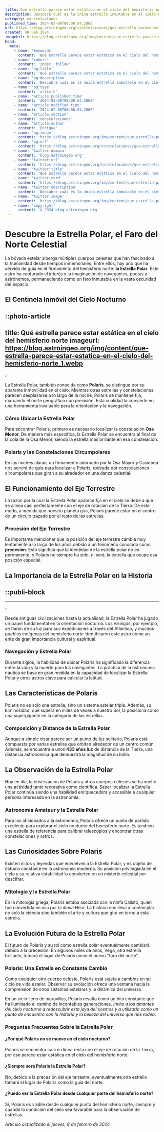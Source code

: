 ```yaml
---
title: Qué estrella parece estar estática en el cielo del hemisferio norte
description: Descubre cuál es la única estrella inmutable en el cielo nocturno del hemisferio norte y su importancia astronómica única.
category: constelaciones
published_time: 2024-02-08T08:00:04.286Z
url: https://blog.astroingeo.org/constelaciones/que-estrella-parece-estar-estatica-en-el-cielo-del-hemisferio-norte
created: 08 Feb 2024
imageUrl: https://blog.astroingeo.org/img/content/que-estrella-parece-estar-estatica-en-el-cielo-del-hemisferio-norte_1.webp
head:
  meta:
    - name: 'keywords'
      content: 'Qué estrella parece estar estática en el cielo del hemisferio norte'
    - name: 'robots'
      content: 'index, follow'
    - name: 'og:title'
      content: 'Qué estrella parece estar estática en el cielo del hemisferio norte'
    - name: 'og:description'
      content: 'Descubre cuál es la única estrella inmutable en el cielo nocturno del hemisferio norte y su importancia astronómica única.'
    - name: 'og:type'
      content: 'article'
    - name: 'article:published_time'
      content: '2024-02-08T08:00:04.286Z'
    - name: 'article:modified_time'
      content: '2024-02-08T08:00:04.286Z'
    - name: 'article:section'
      content: 'constelaciones'
    - name: 'article:author'
      content: 'Enrique'
    - name: 'og:image'
      content: 'https://blog.astroingeo.org/img/content/que-estrella-parece-estar-estatica-en-el-cielo-del-hemisferio-norte_1.webp'
    - name: 'og:url'
      content: 'https://blog.astroingeo.org/constelaciones/que-estrella-parece-estar-estatica-en-el-cielo-del-hemisferio-norte'
    - name: 'twitter:domain'
      content: 'blog.astroingeo.org'
    - name: 'twitter:url'
      content: 'https://blog.astroingeo.org/constelaciones/que-estrella-parece-estar-estatica-en-el-cielo-del-hemisferio-norte'
    - name: 'twitter:title'
      content: 'Qué estrella parece estar estática en el cielo del hemisferio norte'
    - name: 'twitter:card'
      content: 'https://blog.astroingeo.org/img/content/que-estrella-parece-estar-estatica-en-el-cielo-del-hemisferio-norte_1.webp'
    - name: 'twitter:description'
      content: 'Descubre cuál es la única estrella inmutable en el cielo nocturno del hemisferio norte y su importancia astronómica única.'
    - name: 'twitter:image'
      content: 'https://blog.astroingeo.org/img/content/que-estrella-parece-estar-estatica-en-el-cielo-del-hemisferio-norte_1.webp'
    - name: 'copyright'
      content: '© 2024 blog.astroingeo.org'
---
```

# Descubre la Estrella Polar, el Faro del Norte Celestial

La bóveda estelar alberga múltiples cuerpos celestes que han fascinado a la humanidad desde tiempos inmemoriales. Entre ellos, hay uno que ha servido de guía en el firmamento del hemisferio norte: **la Estrella Polar**. Este astro ha capturado el interés y la imaginación de navegantes, poetas y astrónomos, permaneciendo como un faro inmutable en la vasta oscuridad del espacio.

## El Centinela Inmóvil del Cielo Nocturno

::photo-article
---
title: Qué estrella parece estar estática en el cielo del hemisferio norte
imageurl: https://blog.astroingeo.org/img/content/que-estrella-parece-estar-estatica-en-el-cielo-del-hemisferio-norte_1.webp
---
::



La Estrella Polar, también conocida como **Polaris**, se distingue por su aparente inmovilidad en el cielo. Mientras otras estrellas y constelaciones parecen desplazarse a lo largo de la noche, Polaris se mantiene fija, marcando el norte geográfico con precisión. Esta cualidad la convierte en una herramienta invaluable para la orientación y la navegación.

### Cómo Ubicar la Estrella Polar
Para encontrar Polaris, primero es necesario localizar la constelación **Osa Menor**. De manera más específica, la Estrella Polar se encuentra al final de la cola de la Osa Menor, siendo la estrella más brillante en esa constelación.

### Polaris y las Constelaciones Circumpolares
En las noches claras, un firmamento adornado por la Osa Mayor y Casiopea nos servirá de guía para localizar a Polaris, rodeada por constelaciones circumpolares que giran a su alrededor en una danza celestial.

## El Funcionamiento del Eje Terrestre

La razón por la cual la Estrella Polar aparece fija en el cielo se debe a que se alinea casi perfectamente con el eje de rotación de la Tierra. De este modo, a medida que nuestro planeta gira, Polaris parece estar en el centro de un círculo trazado por el resto de las estrellas.

### Precesión del Eje Terrestre
Es importante mencionar que la posición del eje terrestre cambia muy lentamente a lo largo de los años debido a un fenómeno conocido como **precesión**. Esto significa que la identidad de la estrella polar no es permanente, y Polaris no siempre ha sido, ni será, la estrella que ocupe esa posición especial.

## La Importancia de la Estrella Polar en la Historia

  ::publi-block
  ---
  ---
  ::
  
  

Desde antiguas civilizaciones hasta la actualidad, la Estrella Polar ha jugado un papel fundamental en la orientación nocturna. Los vikingos, por ejemplo, se fiaron de su luz para sus expediciones a través del Atlántico, y muchos pueblos indígenas del hemisferio norte identificaron este astro como un ente de gran importancia cultural y espiritual.

### Navegación y Estrella Polar
Durante siglos, la habilidad de ubicar Polaris ha significado la diferencia entre la vida y la muerte para los navegantes. La práctica de la astronomía náutica se basa en gran medida en la capacidad de localizar la Estrella Polar y otros astros clave para calcular la latitud.

## Las Características de Polaris
Polaris no es solo una estrella, sino un sistema estelar triple. Además, su luminosidad, que supera en miles de veces a nuestro Sol, la posiciona como una supergigante en la categoría de las estrellas.

### Composición y Distance de la Estrella Polar
Aunque a simple vista parece ser un punto de luz solitario, Polaris está compuesta por varias estrellas que orbitan alrededor de un centro común. Además, se encuentra a unos **433 años luz** de distancia de la Tierra, una distancia astronómica que demuestra la magnitud de su brillo.

## La Observación de la Estrella Polar

Hoy en día, la observación de Polaris y otros cuerpos celestes se ha vuelto una actividad tanto recreativa como científica. Saber localizar la Estrella Polar continúa siendo una habilidad enriquecedora y accesible a cualquier persona interesada en la astronomía.

### Astronomía Amateur y la Estrella Polar
Para los aficionados a la astronomía, Polaris ofrece un punto de partida excelente para explorar el cielo nocturno del hemisferio norte. Es también una estrella de referencia para calibrar telescopios y encontrar otras constelaciones y astros.

## Las Curiosidades Sobre Polaris

Existen mitos y leyendas que envuelven a la Estrella Polar, y es objeto de estudio constante en la astronomía moderna. Su posición privilegiada en el cielo y su relativa estabilidad la convierten en un misterio célestial por descifrar.

### Mitología y la Estrella Polar
En la mitología griega, Polaris estaba asociada con la ninfa Calisto, quien fue convertida en osa por la diosa Hera. La historia nos lleva a contemplar no solo la ciencia sino también el arte y cultura que gira en torno a esta estrella. 

## La Evolución Futura de la Estrella Polar

El futuro de Polaris y su rol como estrella polar eventualmente cambiará debido a la precesión. En algunos miles de años, Vega, otra estrella brillante, tomará el lugar de Polaris como el nuevo "faro del norte".

### Polaris: Una Estrella en Constante Cambio
Como cualquier otro cuerpo celeste, Polaris está sujeta a cambios en su ciclo de vida estelar. Observar su evolución ofrece una ventana hacia la comprensión de otros sistemas estelares y la dinámica del universo.

En un cielo lleno de maravillas, Polaris resalta como un hito constante que ha iluminado el camino de incontables generaciones. *Invito a los amantes del cielo nocturno a redescubrir esta joya del cosmos y a utilizarla como un punto de encuentro con la historia y la belleza del universo que nos rodea*.

### Preguntas Frecuentes Sobre la Estrella Polar

#### ¿Por qué Polaris no se mueve en el cielo nocturno?
Polaris se encuentra casi en línea recta con el eje de rotación de la Tierra, por eso parece estar estática en el cielo del hemisferio norte.

#### ¿Siempre será Polaris la Estrella Polar?
No, debido a la precesión del eje terrestre, eventualmente otra estrella tomará el lugar de Polaris como la guía del norte.

#### ¿Puedo ver la Estrella Polar desde cualquier parte del hemisferio norte?
Sí, Polaris es visible desde cualquier punto del hemisferio norte, siempre y cuando la condición del cielo sea favorable para la observación de estrellas.

_Artículo actualizado el jueves, 8 de febrero de 2024_